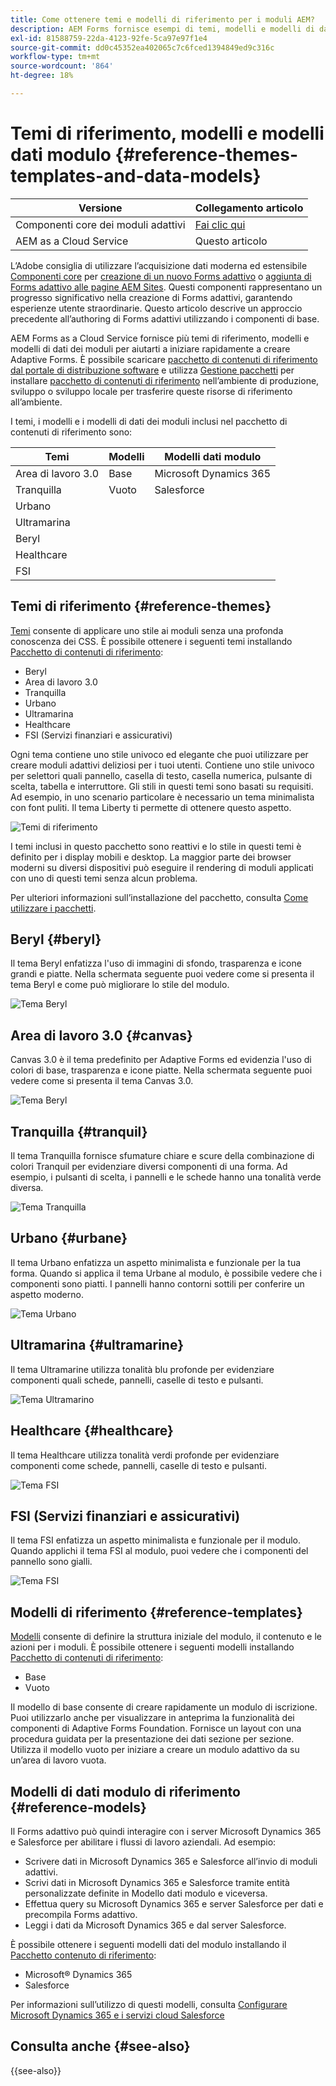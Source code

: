 ```yaml
---
title: Come ottenere temi e modelli di riferimento per i moduli AEM?
description: AEM Forms fornisce esempi di temi, modelli e modelli di dati per moduli adattivi per aiutarti a creare i moduli rapidamente.
exl-id: 81588759-22da-4123-92fe-5ca97e97f1e4
source-git-commit: dd0c45352ea402065c7c6fced1394849ed9c316c
workflow-type: tm+mt
source-wordcount: '864'
ht-degree: 18%

---
```


# Temi di riferimento, modelli e modelli dati modulo {#reference-themes-templates-and-data-models}


| Versione | Collegamento articolo |
| -------- | ---------------------------- |
| Componenti core dei moduli adattivi | [Fai clic qui](https://experienceleague.adobe.com/docs/experience-manager-core-components/using/adaptive-forms/sample-themes-templates-form-data-models-core-components.html) |
| AEM as a Cloud Service | Questo articolo |

<span class="preview"> L’Adobe consiglia di utilizzare l’acquisizione dati moderna ed estensibile [Componenti core](https://experienceleague.adobe.com/docs/experience-manager-core-components/using/adaptive-forms/introduction.html?lang=it) per [creazione di un nuovo Forms adattivo](/help/forms/creating-adaptive-form-core-components.md) o [aggiunta di Forms adattivo alle pagine AEM Sites](/help/forms/create-or-add-an-adaptive-form-to-aem-sites-page.md). Questi componenti rappresentano un progresso significativo nella creazione di Forms adattivi, garantendo esperienze utente straordinarie. Questo articolo descrive un approccio precedente all’authoring di Forms adattivi utilizzando i componenti di base. </span>

AEM Forms as a Cloud Service fornisce più temi di riferimento, modelli e modelli di dati dei moduli per aiutarti a iniziare rapidamente a creare Adaptive Forms. È possibile scaricare [pacchetto di contenuti di riferimento dal portale di distribuzione software](https://experience.adobe.com/#/downloads/content/software-distribution/en/aemcloud.html?package=/content/software-distribution/it/details.html/content/dam/aemcloud/public/aem-forms-reference-content.ui.content-2.1.0.zip) e utilizza [Gestione pacchetti](/help/implementing/developing/tools/package-manager.md) per installare [pacchetto di contenuti di riferimento](https://experience.adobe.com/#/downloads/content/software-distribution/en/aemcloud.html?package=/content/software-distribution/it/details.html/content/dam/aemcloud/public/aem-forms-reference-content.ui.content-2.1.0.zip) nell’ambiente di produzione, sviluppo o sviluppo locale per trasferire queste risorse di riferimento all’ambiente.

I temi, i modelli e i modelli di dati dei moduli inclusi nel pacchetto di contenuti di riferimento sono:


| Temi | Modelli | Modelli dati modulo |
---------|----------|---------
| Area di lavoro 3.0 | Base | Microsoft Dynamics 365 |
| Tranquilla | Vuoto | Salesforce |
| Urbano |   |  |
| Ultramarina |  |  |
| Beryl |  |  |
| Healthcare |  |   |
| FSI |   |   |

## Temi di riferimento {#reference-themes}

[Temi](/help/forms/themes.md) consente di applicare uno stile ai moduli senza una profonda conoscenza dei CSS. È possibile ottenere i seguenti temi installando [Pacchetto di contenuti di riferimento](https://experience.adobe.com/#/downloads/content/software-distribution/en/aemcloud.html?package=/content/software-distribution/it/details.html/content/dam/aemcloud/public/aem-forms-reference-content.ui.content-2.1.0.zip):

* Beryl
* Area di lavoro 3.0
* Tranquilla
* Urbano
* Ultramarina
* Healthcare
* FSI (Servizi finanziari e assicurativi)

Ogni tema contiene uno stile univoco ed elegante che puoi utilizzare per creare moduli adattivi deliziosi per i tuoi utenti. Contiene uno stile univoco per selettori quali pannello, casella di testo, casella numerica, pulsante di scelta, tabella e interruttore. Gli stili in questi temi sono basati su requisiti. Ad esempio, in uno scenario particolare è necessario un tema minimalista con font puliti. Il tema Liberty ti permette di ottenere questo aspetto.

![Temi di riferimento](assets/ref-themes.png)

I temi inclusi in questo pacchetto sono reattivi e lo stile in questi temi è definito per i display mobili e desktop. La maggior parte dei browser moderni su diversi dispositivi può eseguire il rendering di moduli applicati con uno di questi temi senza alcun problema.

Per ulteriori informazioni sull’installazione del pacchetto, consulta [Come utilizzare i pacchetti](/help/implementing/developing/tools/package-manager.md).

## Beryl {#beryl}

Il tema Beryl enfatizza l&#39;uso di immagini di sfondo, trasparenza e icone grandi e piatte. Nella schermata seguente puoi vedere come si presenta il tema Beryl e come può migliorare lo stile del modulo.

![Tema Beryl](assets/beryl.png)

## Area di lavoro 3.0 {#canvas}

Canvas 3.0 è il tema predefinito per Adaptive Forms ed evidenzia l&#39;uso di colori di base, trasparenza e icone piatte. Nella schermata seguente puoi vedere come si presenta il tema Canvas 3.0.

![Tema Beryl](assets/canvas.png)


## Tranquilla {#tranquil}

Il tema Tranquilla fornisce sfumature chiare e scure della combinazione di colori Tranquil per evidenziare diversi componenti di una forma. Ad esempio, i pulsanti di scelta, i pannelli e le schede hanno una tonalità verde diversa.

![Tema Tranquilla](assets/tranquil.png)


## Urbano {#urbane}

Il tema Urbano enfatizza un aspetto minimalista e funzionale per la tua forma. Quando si applica il tema Urbane al modulo, è possibile vedere che i componenti sono piatti. I pannelli hanno contorni sottili per conferire un aspetto moderno.

![Tema Urbano](assets/urbane.png)


## Ultramarina {#ultramarine}

Il tema Ultramarine utilizza tonalità blu profonde per evidenziare componenti quali schede, pannelli, caselle di testo e pulsanti.

![Tema Ultramarino](assets/ultramarine.png)

## Healthcare {#healthcare}

Il tema Healthcare utilizza tonalità verdi profonde per evidenziare componenti come schede, pannelli, caselle di testo e pulsanti.

![Tema FSI](assets/healthcare.png)


## FSI (Servizi finanziari e assicurativi)

Il tema FSI enfatizza un aspetto minimalista e funzionale per il modulo. Quando applichi il tema FSI al modulo, puoi vedere che i componenti del pannello sono gialli.

![Tema FSI](assets/fsi.png)

## Modelli di riferimento {#reference-templates}


[Modelli](/help/forms/themes.md) consente di definire la struttura iniziale del modulo, il contenuto e le azioni per i moduli. È possibile ottenere i seguenti modelli installando [Pacchetto di contenuti di riferimento](https://experience.adobe.com/#/downloads/content/software-distribution/en/aemcloud.html?package=/content/software-distribution/it/details.html/content/dam/aemcloud/public/aem-forms-reference-content.ui.content-2.1.0.zip):

* Base
* Vuoto

Il modello di base consente di creare rapidamente un modulo di iscrizione. Puoi utilizzarlo anche per visualizzare in anteprima la funzionalità dei componenti di Adaptive Forms Foundation. Fornisce un layout con una procedura guidata per la presentazione dei dati sezione per sezione. Utilizza il modello vuoto per iniziare a creare un modulo adattivo da su un’area di lavoro vuota.


## Modelli di dati modulo di riferimento {#reference-models}

Il Forms adattivo può quindi interagire con i server Microsoft Dynamics 365 e Salesforce per abilitare i flussi di lavoro aziendali. Ad esempio:

* Scrivere dati in Microsoft Dynamics 365 e Salesforce all’invio di moduli adattivi.
* Scrivi dati in Microsoft Dynamics 365 e Salesforce tramite entità personalizzate definite in Modello dati modulo e viceversa.
* Effettua query su Microsoft Dynamics 365 e server Salesforce per dati e precompila Forms adattivo.
* Leggi i dati da Microsoft Dynamics 365 e dal server Salesforce.

È possibile ottenere i seguenti modelli dati del modulo installando il [Pacchetto contenuto di riferimento](https://experience.adobe.com/#/downloads/content/software-distribution/en/aemcloud.html?package=/content/software-distribution/it/details.html/content/dam/aemcloud/public/aem-forms-reference-content.ui.content-2.1.0.zip):

* Microsoft® Dynamics 365
* Salesforce

Per informazioni sull’utilizzo di questi modelli, consulta [Configurare Microsoft Dynamics 365 e i servizi cloud Salesforce](https://experienceleague.adobe.com/docs/experience-manager-cloud-service/content/forms/integrate/use-form-data-model/configure-msdynamics-salesforce.html?lang=en#configure-dynamics-cloud-service)


## Consulta anche {#see-also}

{{see-also}}